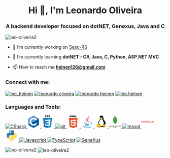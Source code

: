 <h1 align="center">Hi 👋, I'm Leonardo Oliveira</h1>
<h3 align="center">A backend developer focused on dotNET, Genexus, Java and C</h3>

<p align="left"> <img src="https://komarev.com/ghpvc/?username=leo-oliveira2&label=Profile%20views&color=0e75b6&style=flat" alt="leo-oliveira2" /> </p>

- 🔭 I’m currently working on [Sesc-RS](https://www.sesc-rs.com.br/)

- 🌱 I’m currently learning **dotNET - C#, Java, C, Python, ASP.NET MVC**

- 📫 How to reach me **heinen126@gmail.com**

<h3 align="left">Connect with me:</h3>
<p align="left">
<a href="https://twitter.com/leo_heinen" target="blank"><img align="center" src="https://raw.githubusercontent.com/rahuldkjain/github-profile-readme-generator/master/src/images/icons/Social/twitter.svg" alt="leo_heinen" height="30" width="40" /></a>
<a href="https://www.linkedin.com/in/leonardo-oliveira-47879a169/" target="blank"><img align="center" src="https://raw.githubusercontent.com/rahuldkjain/github-profile-readme-generator/master/src/images/icons/Social/linked-in-alt.svg" alt="leonardo oliveira" height="30" width="40" /></a>
<a href="https://fb.com/leonardo heinen" target="blank"><img align="center" src="https://raw.githubusercontent.com/rahuldkjain/github-profile-readme-generator/master/src/images/icons/Social/facebook.svg" alt="leonardo heinen" height="30" width="40" /></a>
<a href="https://instagram.com/leo.heinen" target="blank"><img align="center" src="https://raw.githubusercontent.com/rahuldkjain/github-profile-readme-generator/master/src/images/icons/Social/instagram.svg" alt="leo.heinen" height="30" width="40" /></a>
</p>

<h3 align="left">Languages and Tools:</h3>
<p align="left"> <a href="https://learn.microsoft.com/en-us/dotnet/csharp/"> <img src="https://gistcdn.githack.com/johndward01/95c1d09de9e3707cfb4154989962376d/raw/f74007782421219d9e9ab4b6a27de2e172a8b714/csharp-logo.svg" alt="CSharp" height="40" width="40"/> </a> <a href="https://www.cprogramming.com/" target="_blank" rel="noreferrer"> <img src="https://raw.githubusercontent.com/devicons/devicon/master/icons/c/c-original.svg" alt="c" width="40" height="40"/> </a> <a href="https://www.w3schools.com/css/" target="_blank" rel="noreferrer"> <img src="https://raw.githubusercontent.com/devicons/devicon/master/icons/css3/css3-original-wordmark.svg" alt="css3" width="40" height="40"/> </a> <a href="https://git-scm.com/" target="_blank" rel="noreferrer"> <img src="https://www.vectorlogo.zone/logos/git-scm/git-scm-icon.svg" alt="git" width="40" height="40"/> </a> <a href="https://www.w3.org/html/" target="_blank" rel="noreferrer"> <img src="https://raw.githubusercontent.com/devicons/devicon/master/icons/html5/html5-original-wordmark.svg" alt="html5" width="40" height="40"/> </a> <a href="https://www.java.com" target="_blank" rel="noreferrer"> <img src="https://raw.githubusercontent.com/devicons/devicon/master/icons/java/java-original.svg" alt="java" width="40" height="40"/> </a> <a href="https://www.linux.org/" target="_blank" rel="noreferrer"> <img src="https://raw.githubusercontent.com/devicons/devicon/master/icons/linux/linux-original.svg" alt="linux" width="40" height="40"/> </a> <a href="https://www.mongodb.com/" target="_blank" rel="noreferrer"> <img src="https://raw.githubusercontent.com/devicons/devicon/master/icons/mongodb/mongodb-original-wordmark.svg" alt="mongodb" width="40" height="40"/> </a> <a href="https://www.microsoft.com/en-us/sql-server" target="_blank" rel="noreferrer"> <img src="https://www.svgrepo.com/show/303229/microsoft-sql-server-logo.svg" alt="mssql" width="40" height="40"/> </a> <a href="https://www.oracle.com/" target="_blank" rel="noreferrer"> <img src="https://raw.githubusercontent.com/devicons/devicon/master/icons/oracle/oracle-original.svg" alt="oracle" width="40" height="40"/> </a> <a href="https://www.python.org" target="_blank" rel="noreferrer"> <img src="https://raw.githubusercontent.com/devicons/devicon/master/icons/python/python-original.svg" alt="python" width="40" height="40"/> </a> <a href="https://developer.mozilla.org/pt-BR/docs/Web/JavaScript"> <img src="https://www.svgrepo.com/show/353925/javascript.svg" alt="Javascript" width="40" height="40"/> </a> <a href="https://www.typescriptlang.org/"> <img src="https://upload.wikimedia.org/wikipedia/commons/4/4c/Typescript_logo_2020.svg" alt="TypeScript" width="40" height="40"/></a> <a href="https://www.genexus.com/pt/"> <img src = "https://media.licdn.com/dms/image/v2/C4D0BAQGajAD_Ylxfaw/company-logo_200_200/company-logo_200_200/0/1630476967229/genexus_artech_logo?e=1735776000&v=beta&t=BOvF5MSzwt10lhBJ9yQhx5DwCryCYe9L2MdEdgLdCkA" alt="GeneXus" width="40" height="40"/></a></p>

<p><img align="left" src="https://github-readme-stats.vercel.app/api/top-langs?username=leo-oliveira2&show_icons=true&locale=en&layout=compact&theme=github_dark" alt="leo-oliveira2" /></p>

<p>&nbsp;<img align="center" src="https://github-readme-stats.vercel.app/api?username=leo-oliveira2&show_icons=true&locale=en&theme=github_dark" alt="leo-oliveira2" /></p>

   
  
